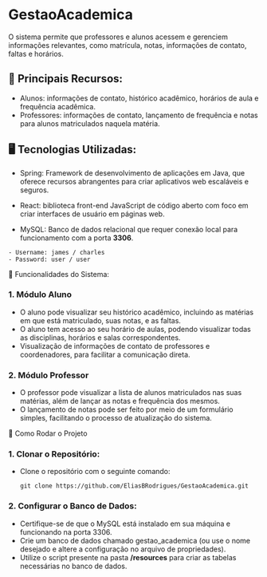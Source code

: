 # GestaoAcademica

O sistema permite que professores e alunos acessem e gerenciem informações relevantes, como matrícula, notas, informações de contato, faltas e horários.

## 📌 Principais Recursos:

- Alunos: informações de contato, histórico acadêmico, horários de aula e frequência acadêmica.
- Professores: informações de contato, lançamento de frequência e notas para alunos matriculados naquela matéria.

## 🖥️ Tecnologias Utilizadas:

- Spring: Framework de desenvolvimento de aplicações em Java, que oferece recursos abrangentes para criar aplicativos web escaláveis e seguros.

- React: biblioteca front-end JavaScript de código aberto com foco em criar interfaces de usuário em páginas web. 

- MySQL: Banco de dados relacional que requer conexão local para funcionamento com a porta **3306**.
```
- Username: james / charles
- Password: user / user
```
🔄 Funcionalidades do Sistema:
### 1. Módulo Aluno
- O aluno pode visualizar seu histórico acadêmico, incluindo as matérias em que está matriculado, suas notas, e as faltas.
- O aluno tem acesso ao seu horário de aulas, podendo visualizar todas as disciplinas, horários e salas correspondentes.
- Visualização de informações de contato de professores e coordenadores, para facilitar a comunicação direta.
### 2. Módulo Professor
- O professor pode visualizar a lista de alunos matriculados nas suas matérias, além de lançar as notas e frequência dos mesmos.
- O lançamento de notas pode ser feito por meio de um formulário simples, facilitando o processo de atualização do sistema.

🚀 Como Rodar o Projeto
### 1. Clonar o Repositório:
- Clone o repositório com o seguinte comando:
  ```
  git clone https://github.com/EliasBRodrigues/GestaoAcademica.git
  ```
### 2. Configurar o Banco de Dados:
- Certifique-se de que o MySQL está instalado em sua máquina e funcionando na porta 3306.
- Crie um banco de dados chamado gestao_academica (ou use o nome desejado e altere a configuração no arquivo de propriedades).
- Utilize o script presente na pasta **/resources** para criar as tabelas necessárias no banco de dados.


